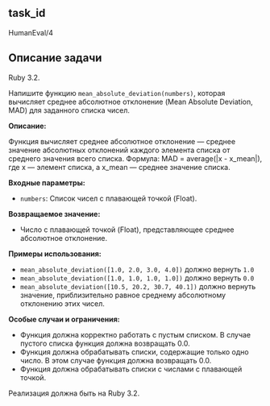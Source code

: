 ## task_id
HumanEval/4

## Описание задачи
Ruby 3.2.

Напишите функцию `mean_absolute_deviation(numbers)`, которая вычисляет среднее абсолютное отклонение (Mean Absolute Deviation, MAD) для заданного списка чисел.

**Описание:**

Функция вычисляет среднее абсолютное отклонение — среднее значение абсолютных отклонений каждого элемента списка от среднего значения всего списка.  Формула: MAD = average(|x - x_mean|), где x — элемент списка, а x_mean — среднее значение списка.

**Входные параметры:**

* `numbers`: Список чисел с плавающей точкой (Float).

**Возвращаемое значение:**

* Число с плавающей точкой (Float), представляющее среднее абсолютное отклонение.

**Примеры использования:**

* `mean_absolute_deviation([1.0, 2.0, 3.0, 4.0])`  должно вернуть `1.0`
* `mean_absolute_deviation([1.0, 1.0, 1.0, 1.0])` должно вернуть `0.0`
* `mean_absolute_deviation([10.5, 20.2, 30.7, 40.1])` должно вернуть значение, приблизительно равное среднему абсолютному отклонению этих чисел.

**Особые случаи и ограничения:**

* Функция должна корректно работать с пустым списком. В случае пустого списка функция должна возвращать 0.0.
* Функция должна обрабатывать списки, содержащие только одно число. В этом случае функция должна возвращать 0.0.
* Функция должна обрабатывать списки с числами с плавающей точкой.

Реализация должна быть на Ruby 3.2.
